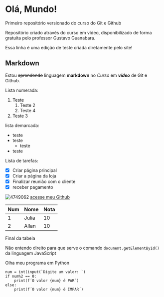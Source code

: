 # Olá, Mundo!
 Primeiro repositório versionado do curso do Git e Github

 Repositório criado através do curso em vídeo, disponibilizado de forma gratuita pelo professor Gustavo Guanabara.

Essa linha é uma edição de teste criada diretamente pelo site!

## Markdown
Estou ~~aprendendo~~ linguagem **markdown** no *Curso* em __*vídeo*__ de Git e Github.

Lista numerada:

1. Teste
   1. Teste 2
   2. Teste 4
1. Teste 3

lista demarcada:

* teste
* teste
   * teste
* teste

Lista de tarefas:

- [x] Criar página principal
- [x] Criar a página da loja
- [x] Finalizar reunião com o cliente
- [x] receber pagamento

![4749062](https://user-images.githubusercontent.com/94229184/143328144-ba22d074-a518-4bcb-8975-8597e9b71301.png)
[acesse meu Github](https://github.com/AllJonesFB)

Num | Nome | Nota 
---|---|---
1 | Julia | 10
2 | Allan | 10

Final da tabela

Não entendo direito para que serve o comando `document.getElementById()` da linguagem JavaScript

Olha meu programa em Python
```
num = int(input(`Digite um valor: `)
if num%2 == 0:
    print(f´O valor {num} é PAR´)
else:
    print(f´O valor {num} é ÍMPAR´)
```
